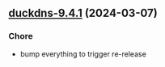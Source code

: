 

## [duckdns-9.4.1](https://github.com/truecharts/charts/compare/duckdns-9.4.0...duckdns-9.4.1) (2024-03-07)

### Chore



- bump everything to trigger re-release
